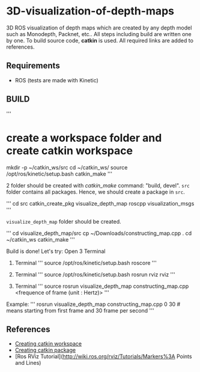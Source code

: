 # 3D-visualization-of-depth-maps
3D ROS visualization of depth maps which are created by any depth model such as Monodepth, Packnet, etc.. All steps including build are written one by one. To build source code, **catkin** is used. All required links are added to references. 

## Requirements
- ROS (tests are made with Kinetic)

## BUILD
'''
# create a workspace folder and create catkin workspace
mkdir -p ~/catkin_ws/src
cd ~/catkin_ws/
source /opt/ros/kinetic/setup.bash 
catkin_make
'''

2 folder should be created with *catkin_make* command: "build, devel". `src` folder contains all packages. Hence, we should create a package in `src`. 

'''
cd src
catkin_create_pkg visualize_depth_map roscpp visualization_msgs
'''

`visualize_depth_map` folder should be created. 

'''
cd visualize_depth_map/src
cp ~/Downloads/constructing_map.cpp .
cd ~/catkin_ws
catkin_make
'''

Build is done! Let's try: Open 3 Terminal

1. Terminal
'''
source /opt/ros/kinetic/setup.bash 
roscore
'''

2. Terminal
'''
source /opt/ros/kinetic/setup.bash 
rosrun rviz rviz 
'''

3. Terminal
'''
source 
rosrun visualize_depth_map constructing_map.cpp <first frame number> <frequence of frame (unit : Hertz)>
'''

Example:
'''
rosrun visualize_depth_map constructing_map.cpp 0 30 # means starting from first frame and 30 frame per second
'''


## References
- [Creating catkin workspace](http://wiki.ros.org/catkin/Tutorials/create_a_workspace)
- [Creating catkin package](http://wiki.ros.org/ROS/Tutorials/catkin/CreatingPackage)
- [Ros RViz Tutorial](http://wiki.ros.org/rviz/Tutorials/Markers%3A Points and Lines)